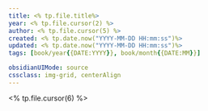 ```yaml
---
title: <% tp.file.title%>
year: <% tp.file.cursor(2) %>
author: <% tp.file.cursor(5) %>
created: <% tp.date.now("YYYY-MM-DD HH:mm:ss")%>
updated: <% tp.date.now("YYYY-MM-DD HH:mm:ss")%>
tags: [book/year{{DATE:YYYY}}, book/month{{DATE:MM}}]

obsidianUIMode: source
cssclass: img-grid, centerAlign
---
```


<% tp.file.cursor(6) %>
